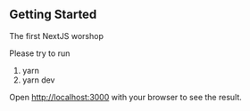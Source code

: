 ## Getting Started

The first NextJS worshop

Please try to run

1. yarn
2. yarn dev

Open [http://localhost:3000](http://localhost:3000) with your browser to see the result.

